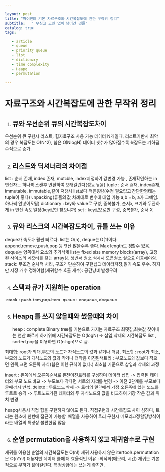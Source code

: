 ```yaml
---

layout: post
title: "파이썬의 기본 자료구조와 시간복잡도에 관한 무작위 정리"
subtitle:   " 무심코 고민 없이 넘어간 것들"
catalog: true
tags:

   - article
   - queue
   - priority queue
   - list
   - dictionary
   - time complexity
   - Heapq
   - permutation

---
```




# 자료구조와 시간복잡도에 관한 무작위 정리



1. ## 큐와 우선순위 큐의 시간복잡도차이

  우선순위 큐 구현시 리스트, 힙자료구조 사용 가능
  데이터 N개일때, 리스트기반시 최악의 경우 복잡도는 O(N^2), 힙은 O(NlogN)
  데이터 갯수가 많아질수록 복잡도는 기하급수적으로 증가.

2. ## 리스트와 딕셔너리의 차이점

  list : 순서 존재, index 존재, mutable, index지정하여 값변경 가능 , 존재확인하는 in연산자는 하나씩 스캔후 반환하여 오래걸린다(성능 낮음)
  tuple : 순서 존재, index존재, immutable,  immutable,같이 저장시 list보다 적은용량(수정 필요없고 간단한형태는 tuple이 좋다) unpacking(튜플의 값 차례대로 변수에 대입 가능 a,b = b, a가 그예임. 하나씩 안넣어도됨)
  dictionary : key와 value로 구성, 중복불가, 순서x, 크기와 무관하게 in 연산 속도 일정(key값만 찾으니까)
  set : key값으로만 구성, 중복불가, 순서 X


3. ## 큐와 리스크의 시간복잡도차이, 큐를 쓰는 이유

  deque가 속도가 훨씬 빠르다. list는 O(n), deque는 O(1)이다. append,remove,push,pop 등 연산 많을수록 좋다.
  Max length도 정할수 있음.
  deque는 양쪽에서 요소의 추가삭제
  list는 fixed size memory blocks(array), 고정된 사이즈의 메모리를 갖는 array임. 첫번째 원소 삭제시 모든원소 앞으로 이동해야함.
  stack: 무조건 순차적 처리, 구조가 단순하여 구현쉽고 데이터저장,읽기 속도 우수.
  하지만 저장 개수 정해야함(재귀함수 호출 개수): 공간낭비 발생우려

4. ## 스택과 큐가 지원하는 operation

​		stack : push.item,pop.item
​		queue : enqueue, dequeue


5. ## Heapq 를 쓰지 않을때와 썼을때의 차이

    heap : complete Binary tree를 기본으로 가지는 자료구조
    최댓값,최솟값 찾아내는 연산 빠르게 하기위해
    시간복잡도는 O(logN) -> 삽입,삭제의 시간복잡도
    list , sorted,pop을 이용하면 O(nlogn)으로 큼.

최대힙: root가 최대,부모의 노드가 자식노드의 값과 같거나 더큼,
최소힙 : root가 최소,부모의 노드가 자식노드의 값과 작거나 더작음
이진탐색트리 : 부모노드의 값보다 작으면 왼쪽,크면 오른쪽 자식(힙은 이런 규칙이 없다.)
최소힙 기준으로 삽입과 삭제의 과정

insert : 왼쪽에서 오른쪽순서로 완전이진트리를 구성하며 데이터 삽입 -> 입력된 데이터와 부모 노드 비교 -> 부모보다 작다면 서로의 자리를 변경 -> 이전 2단계를 부모보다 클때까지 반복.
delete : 루트노드 삭제 -> 트리의 말단에서 가장 오른쪽에 있는 노드를 루트로 승격 -> 루트노드가된 데이터와 두 자식노드의 값을 비교하여 가장 작은 값과 위치 변경

heapq사용시 직접 힙을 구현하지 않아도 된다.
직접구현과 시간복잡도 차이 심하다, 트리는 원소에 한번에 접근이 가능함, 배열을 사용하여 트리 구현시 메모리고정할당방식이라는 배열의 특성상 불편한점 많음


6. ## 순열 permutation을 사용하지 않고 재귀함수로 구현

  재귀를 이용한 순열의 시간복잡도는 O(n!)
  재귀 사용하지 않은 itertools.permutation 은 O(n*n!)
  더높지만 데이터 클때 더 효율적인 이유 : 최적화(메모리, 시간)
  재귀는 기본적으로 부하가 많이걸린다. 특정상황에는 쓰는게 좋지만.